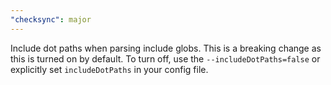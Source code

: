 ```yaml
---
"checksync": major
---
```


Include dot paths when parsing include globs. This is a breaking change as this is turned on by default. To turn off, use the `--includeDotPaths=false` or explicitly set `includeDotPaths` in your config file.
